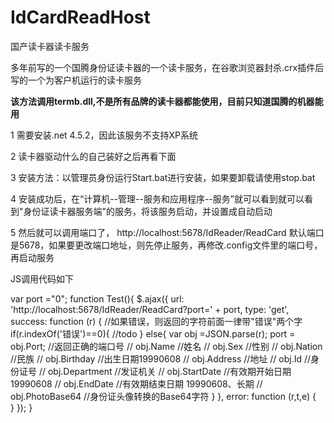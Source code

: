 # IdCardReadHost
国产读卡器读卡服务

多年前写的一个国腾身份证读卡器的一个读卡服务，在谷歌浏览器封杀.crx插件后写的一个为客户机运行的读卡服务

****该方法调用termb.dll,不是所有品牌的读卡器都能使用，目前只知道国腾的机器能用****

1 需要安装.net 4.5.2，因此该服务不支持XP系统

2 读卡器驱动什么的自己装好之后再看下面

3 安装方法：以管理员身份运行Start.bat进行安装，如果要卸载请使用stop.bat

4 安装成功后，在“计算机--管理--服务和应用程序--服务”就可以看到就可以看到"身份证读卡器服务端"的服务，将该服务启动，并设置成自动启动

5 然后就可以调用端口了， http://localhost:5678/IdReader/ReadCard  默认端口是5678，如果要更改端口地址，则先停止服务，再修改.config文件里的端口号，再启动服务

JS调用代码如下

var port ="0";
function Test(){
     $.ajax({
            url: 'http://localhost:5678/IdReader/ReadCard?port=' + port,
            type: 'get',
            success: function (r) {
                //如果错误，则返回的字符前面一律带"错误"两个字
                if(r.indexOf('错误')==0){
                  //todo
                }
                else{
                   var obj =JSON.parse(r);
                   port = obj.Port; //返回正确的端口号
                   // obj.Name      //姓名
                   // obj.Sex       //性别
                   // obj.Nation    //民族
                   // obj.Birthday  //出生日期19990608
                   // obj.Address   //地址
                   // obj.Id        //身份证号
                   // obj.Department //发证机关
                   // obj.StartDate  //有效期开始日期 19990608
		               // obj.EndDate    //有效期结束日期 19990608、长期
                   // obj.PhotoBase64 //身份证头像转换的Base64字符
                }
            },
            error: function (r,t,e) {                
            }
        });
}
